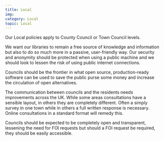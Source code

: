 ```yaml
---
title: Local
img:
category: Local
topic: Local
---
```


Our Local policies apply to County Council or Town Council levels.

We want our libraries to remain a free source of knowledge and information but also to do so much more in a passive, user-friendly way. Our security and anonymity should be protected when using a public machine and we should look to lessen the risk of using public internet connections.

Councils should be the frontier in what open source, production-ready software can be used to save the public purse some money and increase the circulation of open alternatives.

The communication between councils and the residents needs improvements across the UK. While some areas consultations have a sensible layout, in others they are completely different. Often a simply survey in one town while in others a full written response is necessary. Online consultations in a standard format will remedy this.


Councils should be expected to be completely open and transparent, lessening the need for FOI requests but should a FOI request be required, they should be easily accessible.
